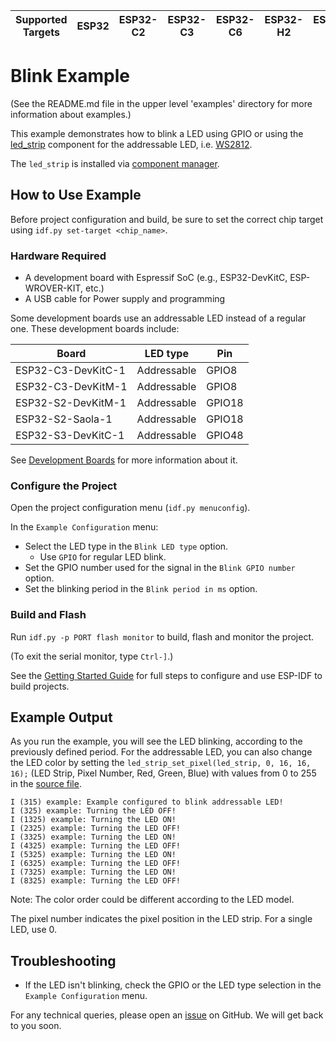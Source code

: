 | Supported Targets | ESP32 | ESP32-C2 | ESP32-C3 | ESP32-C6 | ESP32-H2 | ESP32-S2 | ESP32-S3 |
| ----------------- | ----- | -------- | -------- | -------- | -------- | -------- | -------- |

# Blink Example

(See the README.md file in the upper level 'examples' directory for more information about examples.)

This example demonstrates how to blink a LED using GPIO or using the [led_strip](https://components.espressif.com/component/espressif/led_strip) component for the addressable LED, i.e. [WS2812](http://www.world-semi.com/Certifications/WS2812B.html).

The `led_strip` is installed via [component manager](main/idf_component.yml).

## How to Use Example

Before project configuration and build, be sure to set the correct chip target using `idf.py set-target <chip_name>`.

### Hardware Required

* A development board with Espressif SoC (e.g., ESP32-DevKitC, ESP-WROVER-KIT, etc.)
* A USB cable for Power supply and programming

Some development boards use an addressable LED instead of a regular one. These development boards include:

| Board                | LED type             | Pin                  |
| -------------------- | -------------------- | -------------------- |
| ESP32-C3-DevKitC-1   | Addressable          | GPIO8                |
| ESP32-C3-DevKitM-1   | Addressable          | GPIO8                |
| ESP32-S2-DevKitM-1   | Addressable          | GPIO18               |
| ESP32-S2-Saola-1     | Addressable          | GPIO18               |
| ESP32-S3-DevKitC-1   | Addressable          | GPIO48               |

See [Development Boards](https://www.espressif.com/en/products/devkits) for more information about it.

### Configure the Project

Open the project configuration menu (`idf.py menuconfig`).

In the `Example Configuration` menu:

* Select the LED type in the `Blink LED type` option.
  * Use `GPIO` for regular LED blink.
* Set the GPIO number used for the signal in the `Blink GPIO number` option.
* Set the blinking period in the `Blink period in ms` option.

### Build and Flash

Run `idf.py -p PORT flash monitor` to build, flash and monitor the project.

(To exit the serial monitor, type ``Ctrl-]``.)

See the [Getting Started Guide](https://docs.espressif.com/projects/esp-idf/en/latest/get-started/index.html) for full steps to configure and use ESP-IDF to build projects.

## Example Output

As you run the example, you will see the LED blinking, according to the previously defined period. For the addressable LED, you can also change the LED color by setting the `led_strip_set_pixel(led_strip, 0, 16, 16, 16);` (LED Strip, Pixel Number, Red, Green, Blue) with values from 0 to 255 in the [source file](main/blink_example_main.c).

```text
I (315) example: Example configured to blink addressable LED!
I (325) example: Turning the LED OFF!
I (1325) example: Turning the LED ON!
I (2325) example: Turning the LED OFF!
I (3325) example: Turning the LED ON!
I (4325) example: Turning the LED OFF!
I (5325) example: Turning the LED ON!
I (6325) example: Turning the LED OFF!
I (7325) example: Turning the LED ON!
I (8325) example: Turning the LED OFF!
```

Note: The color order could be different according to the LED model.

The pixel number indicates the pixel position in the LED strip. For a single LED, use 0.

## Troubleshooting

* If the LED isn't blinking, check the GPIO or the LED type selection in the `Example Configuration` menu.

For any technical queries, please open an [issue](https://github.com/espressif/esp-idf/issues) on GitHub. We will get back to you soon.
